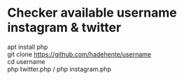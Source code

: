 # Checker available username instagram & twitter

apt install php                                                                                                                             
git clone https://github.com/hadehente/username                                                                                            
cd username                                                                                                                                 
php twitter.php / php instagram.php
